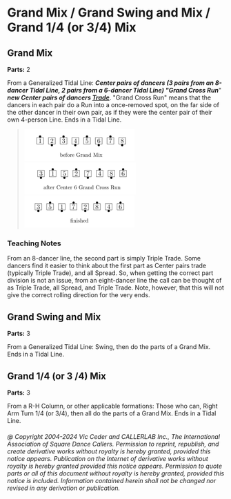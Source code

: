 
# Grand Mix / Grand Swing and Mix / Grand 1/4 (or 3/4) Mix

## Grand Mix

**Parts:** 2  

From a Generalized Tidal Line:
***Center pairs of dancers (3 pairs from an 8-dancer Tidal
Line, 2 pairs from a 6-dancer Tidal Line) "Grand Cross Run***"
***new Center pairs of dancers
[Trade](../b2/trade.md)***.
"Grand Cross Run"
means that the dancers in each pair do a Run into a once-removed
spot, on the far side of the other dancer in their own pair, as if
they were the center pair of their own 4-person Line. Ends in a Tidal Line.

> 
> ![alt](grand_mix-1.png)
> ![alt](grand_mix-2.png)
> ![alt](grand_mix-3.png)
> 

### Teaching Notes
From an 8-dancer line, the second part is
simply Triple Trade. Some dancers find it easier to think about the
first part as Center pairs trade (typically Triple Trade), and all
Spread. So, when getting the correct part division is not an issue,
from an eight-dancer line the call can be thought of as Triple Trade,
all Spread, and Triple Trade. Note, however, that this will not give
the correct rolling direction for the very ends.

## Grand Swing and Mix

**Parts:** 3  

From a Generalized Tidal Line: 
Swing, then do the parts of a Grand Mix. Ends in a Tidal Line.

## Grand 1/4 (or 3 /4) Mix

**Parts:** 3  

From a R-H Column, or other applicable formations: Those who
can, Right Arm Turn 1/4 (or 3/4), then all do the parts of a Grand
Mix. Ends in a Tidal Line.

###### @ Copyright 2004-2024 Vic Ceder and CALLERLAB Inc., The International Association of Square Dance Callers. Permission to reprint, republish, and create derivative works without royalty is hereby granted, provided this notice appears. Publication on the Internet of derivative works without royalty is hereby granted provided this notice appears. Permission to quote parts or all of this document without royalty is hereby granted, provided this notice is included. Information contained herein shall not be changed nor revised in any derivation or publication.
<!-- Parts
GrandMix1
GrandMix2
-->